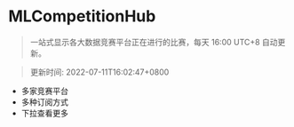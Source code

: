 # MLCompetitionHub

> 一站式显示各大数据竞赛平台正在进行的比赛，每天 16:00 UTC+8 自动更新。
  
> 更新时间: 2022-07-11T16:02:47+0800 

* 多家竞赛平台
* 多种订阅方式
* 下拉查看更多